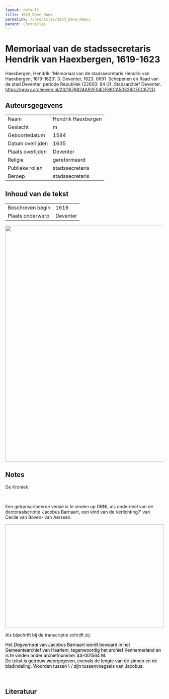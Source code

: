 ```yaml
---
layout: default
title: 1623_Deve_Haex
permalink: /chronicles/1623_Deve_Haex/
parent: Chronicles
--- 
```



# Memoriaal van de stadssecretaris Hendrik van Haexbergen, 1619-1623 

Haexbergen, Hendrik. ‘Memoriaal van de stadssecretaris Hendrik van Haexbergen, 1619-1623’. 3. Deventer, 1623. 0691  Schepenen en Raad van de stad Deventer, periode Republiek (22600: 94-2). Stadsarchief Deventer. https://proxy.archieven.nl/20/1676824A92F04DF89CA50336DE5C872D. 

## Auteursgegevens 

| | | 
| --------------- | --------------- | 
| Naam | Hendrik Haexbergen | 
| Geslacht | m | 
 | Geboortedatum | 1584 | 
| Datum overlijden | 1635 | 
| Plaats overlijden | Deventer | 
| Religie | gereformeerd | 
| Publieke rollen | stadssecretaris | 
| Beroep | stadssecretaris | 

## Inhoud van de tekst 

| | | 
| --------------- | --------------- | 
| Beschreven begin | 1619 | 
| Plaats onderwerp | Deventer | 

[<img src="..\..\barplots_chronicles\1623_Deve_Haex.jpg" width="750"/>](..\..\barplots_chronicles\1623_Deve_Haex.jpg) 

## Notes 

<div data-schema-version="8"><p>De Kroniek</p>
<p>&nbsp;</p>
<p>Een getranscribeerde versie is te vinden op DBNL als onderdeel van de doctoraalscriptie 'Jacobus Barnaart, een kind van de Verlichting?' van Cécile van Boven- van Aerssen.</p>
<p><img alt="" data-attachment-key="XMKBAG3I" width="606" height="329"></p>
<p>Als bijschrift bij de transcriptie schrijft zij:</p>
<p><span style="color: #000000"><span style="background-color: #f3f4f5">Het&nbsp;</span></span><em><span style="color: #000000"><span style="background-color: #f3f4f5">Dagverhaal</span></span></em><span style="color: #000000"><span style="background-color: #f3f4f5">&nbsp;van Jacobus Barnaart wordt bewaard in het Gemeentearchief van Haarlem, tegenwoordig het archief Kennemerland en is te vinden onder archiefnummer 44-001564 M.<br>De tekst is getrouw weergegeven, evenals de lengte van de zinnen en de bladindeling. Woorden tussen \ / zijn tussenvoegsels van Jacobus.</span></span></p>
<p>&nbsp;</p>
</div> 

## Literatuur 


